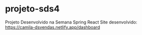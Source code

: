 # projeto-sds4

Projeto Desenvolvido na Semana Spring React 
Site desenvolvido: https://camila-dsvendas.netlify.app/dashboard

